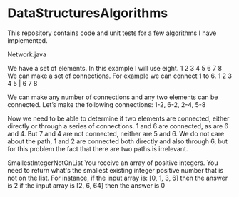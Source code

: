 # DataStructuresAlgorithms

This repository contains code and unit tests for a few algorithms I have implemented.

Network.java

We have a set of elements. In this example I will use eight.
1 2 3 4 5 6 7 8
We can make a set of connections. For example we can connect 1 to 6.
1 2 3 4 5 
|
6 7 8

We can make any number of connections and any two elements can be connected. Let’s make the following connections: 1-2, 6-2, 2-4, 5-8

Now we need to be able to determine if two elements are connected, either directly or through a series of connections. 1 and 6 are connected, as are 6 and 4. But 7 and 4 are not connected, neither are 5 and 6. We do not care about the path, 1 and 2 are connected both directly and also through 6, but for this problem the fact that there are two paths is irrelevant.


SmallestIntegerNotOnList
You receive an array of positive integers. You need to return what's the smallest
existing integer positive number that is not on the list.
For instance, if the input array is: [0, 1, 3, 6] then the answer is 2
if the input array is [2, 6, 64] then the answer is 0